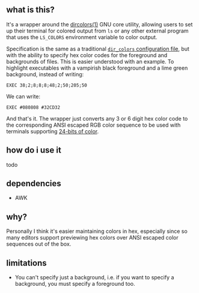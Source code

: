 ## what is this?

It's a wrapper around the
[dircolors(1)](https://www.gnu.org/software/coreutils/manual/coreutils.html#dircolors-invocation)
GNU core utility, allowing users to set up their terminal for colored output
from `ls` or any other external program that uses the `LS_COLORS` environment
variable to color output.

Specification is the same as a traditional [`dir_colors` configuration
file](https://linux.die.net/man/5/dir_colors), but with the ability to specify
hex color codes for the foreground and backgrounds of files. This is easier
understood with an example. To highlight executables with a vampirish black
foreground and a lime green background, instead of writing:

```dircolors
EXEC 38;2;8;8;8;48;2;50;205;50
```

We can write:

```dircolors
EXEC #080808 #32CD32
```

And that's it. The wrapper just converts any 3 or 6 digit hex color code to the
corresponding ANSI escaped RGB color sequence to be used with terminals
supporting [24-bits of
color](https://en.wikipedia.org/wiki/ANSI_escape_code#24-bit).

## how do i use it

todo

## dependencies

- AWK

## why?

Personally I think it's easier maintaining colors in hex, especially since so
many editors support previewing hex colors over ANSI escaped color sequences out
of the box.

## limitations

- You can't specify just a background, i.e. if you want to specify
  a background, you must specify a foreground too.
